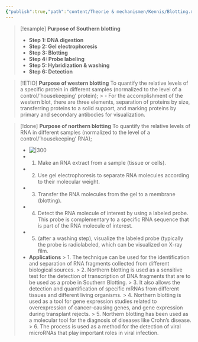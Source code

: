 ```yaml
---
{"publish":true,"path":"content/Theorie & mechanismen/Kennis/Blotting.md","permalink":"/content/theorie-and-mechanismen/kennis/blotting/"}
---
```




> [!example] **Purpose of Southern blotting**
> - **Step 1: DNA digestion**
> - **Step 2: Gel electrophoresis**
> - **Step 3: Blotting**
> - **Step 4: Probe labeling**
> - **Step 5: Hybridization & washing**
> - **Step 6: Detection**

> [!ETIO]  **Purpose of western blotting**
>  To quantify the relative levels of a specific protein in different samples (normalized to the level of a control/’housekeeping’ protein);
	> - For the accomplishment of the western blot, there are three elements, separation of proteins by size, transferring proteins to a solid support, and marking proteins by primary and secondary antibodies for visualization.


> [!done]  **Purpose of northern blotting**
>  To quantify the relative levels of RNA in different samples (normalized to the level of a control/’housekeeping’ RNA);
>  
>- ![|300](https://i.imgur.com/CmwS4sZ.png)
>- 1. Make an RNA extract from a sample (tissue or cells).
>- 2. Use gel electrophoresis to separate RNA molecules according to their molecular weight.
>- 3. Transfer the RNA molecules from the gel to a membrane (blotting).
>- 4. Detect the RNA molecule of interest by using a labeled probe. This probe is complementary to a specific RNA sequence that is part of the RNA molecule of interest.
>- 5. (after a washing step), visualize the labeled probe (typically the probe is radiolabeled, which can be visualized on X-ray film.
>- **Applications**
	> 1. The technique can be used for the identification and separation of RNA fragments collected from different biological sources.
	> 2. Northern blotting is used as a sensitive test for the detection of transcription of DNA fragments that are to be used as a probe in Southern Blotting.
	> 3. It also allows the detection and quantification of specific mRNAs from different tissues and different living organisms.
	> 4. Northern blotting is used as a tool for gene expression studies related to overexpression of cancer-causing genes, and gene expression during transplant rejects.
	> 5. Northern blotting has been used as a molecular tool for the diagnosis of diseases like Crohn’s disease.
	> 6. The process is used as a method for the detection of viral microRNAs that play important roles in viral infection.



